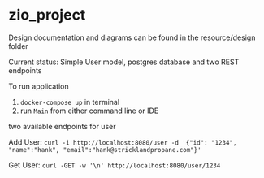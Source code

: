 # zio_project


Design documentation and diagrams can be found in the resource/design folder


Current status:  Simple User model, postgres database and two REST endpoints


To run application

1) `docker-compose up` in terminal
2) run `Main` from either command line or IDE

two available endpoints for user

Add User: `curl -i http://localhost:8080/user -d '{"id": "1234", "name":"hank", "email":"hank@stricklandpropane.com"}'`

Get User: `curl -GET -w '\n' http://localhost:8080/user/1234`
